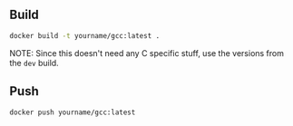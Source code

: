 ## Build

```sh
docker build -t yourname/gcc:latest .
```

NOTE: Since this doesn't need any C specific stuff, use the versions from the `dev` build.

## Push

```sh
docker push yourname/gcc:latest
```
